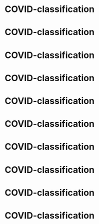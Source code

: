# COVID-classification
# COVID-classification
# COVID-classification
# COVID-classification
# COVID-classification
# COVID-classification
# COVID-classification
# COVID-classification
# COVID-classification
# COVID-classification
